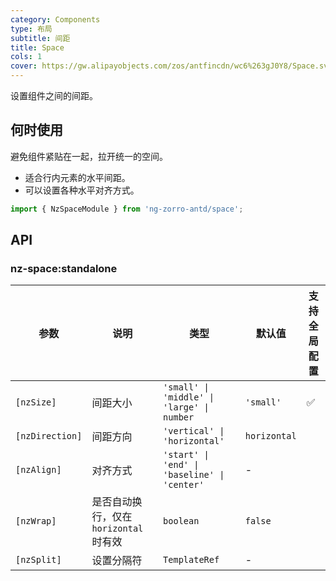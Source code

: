 ```yaml
---
category: Components
type: 布局
subtitle: 间距
title: Space
cols: 1
cover: https://gw.alipayobjects.com/zos/antfincdn/wc6%263gJ0Y8/Space.svg
---
```


设置组件之间的间距。

## 何时使用

避免组件紧贴在一起，拉开统一的空间。

- 适合行内元素的水平间距。
- 可以设置各种水平对齐方式。

```ts
import { NzSpaceModule } from 'ng-zorro-antd/space';
```

## API

### nz-space:standalone

| 参数            | 说明                                   | 类型                                         | 默认值       | 支持全局配置 |
| --------------- | -------------------------------------- | -------------------------------------------- | ------------ | ------------ |
| `[nzSize]`      | 间距大小                               | `'small' \| 'middle' \| 'large' \| number`   | `'small'`    | ✅           |
| `[nzDirection]` | 间距方向                               | `'vertical' \| 'horizontal'`                 | `horizontal` |              |
| `[nzAlign]`     | 对齐方式                               | `'start' \| 'end' \| 'baseline' \| 'center'` | -            |              |
| `[nzWrap]`      | 是否自动换行，仅在 `horizontal` 时有效 | `boolean`                                    | `false`      |              |
| `[nzSplit]`     | 设置分隔符                             | `TemplateRef`                                | -            |              |
